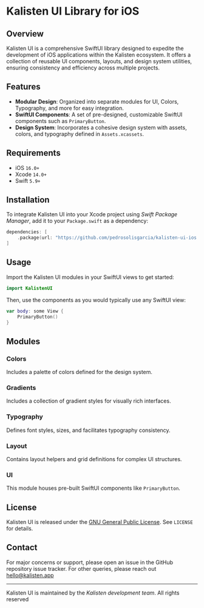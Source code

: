 # Kalisten UI Library for iOS

## Overview

Kalisten UI is a comprehensive SwiftUI library designed to expedite the development of iOS applications within the Kalisten ecosystem. It offers a collection of reusable UI components, layouts, and design system utilities, ensuring consistency and efficiency across multiple projects.

## Features

- **Modular Design**: Organized into separate modules for UI, Colors, Typography, and more for easy integration.
- **SwiftUI Components**: A set of pre-designed, customizable SwiftUI components such as `PrimaryButton`.
- **Design System**: Incorporates a cohesive design system with assets, colors, and typography defined in `Assets.xcassets`.

## Requirements

- iOS `16.0+`
- Xcode `14.0+`
- Swift `5.9+`

## Installation

To integrate Kalisten UI into your Xcode project using *Swift Package Manager*, add it to your `Package.swift` as a dependency:

```swift
dependencies: [
    .package(url: "https://github.com/pedrosolisgarcia/kalisten-ui-ios.git", .upToNextMajor(from: "1.0.0"))
]
```

## Usage

Import the Kalisten UI modules in your SwiftUI views to get started:

```swift
import KalistenUI
```

Then, use the components as you would typically use any SwiftUI view:

```swift
var body: some View {
    PrimaryButton()
}
```

## Modules

### Colors

Includes a palette of colors defined for the design system.

### Gradients

Includes a collection of gradient styles for visually rich interfaces.

### Typography

Defines font styles, sizes, and facilitates typography consistency.

### Layout

Contains layout helpers and grid definitions for complex UI structures.

### UI

This module houses pre-built SwiftUI components like `PrimaryButton`.

## License

Kalisten UI is released under the [GNU General Public License](https://www.gnu.org/licenses/gpl-3.0.en.html). See `LICENSE` for details.

## Contact

For major concerns or support, please open an issue in the GitHub repository issue tracker. For other queries, please reach out <hello@kalisten.app>

---

Kalisten UI is maintained by the *Kalisten development team*. All rights reserved

